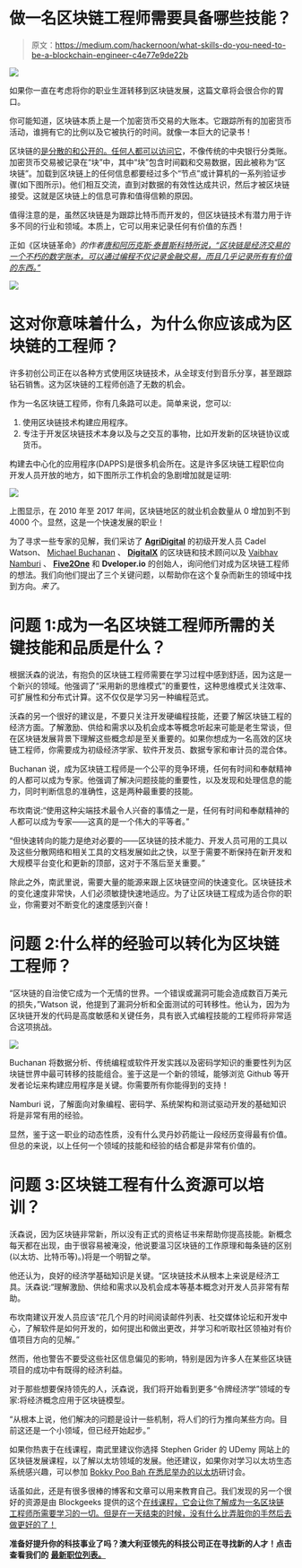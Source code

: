# 做一名区块链工程师需要具备哪些技能？

> 原文：<https://medium.com/hackernoon/what-skills-do-you-need-to-be-a-blockchain-engineer-c4e77e9de22b>

![](img/284338c065efcd02332b93e2388cdac9.png)

如果你一直在考虑将你的职业生涯转移到区块链发展，这篇文章将会很合你的胃口。

你可能知道，区块链本质上是一个加密货币交易的大账本。它跟踪所有的加密货币活动，谁拥有它的比例以及它被执行的时间。就像一本巨大的记录书！

区块链的[是分散的和公开的。任何人都可以访问它](https://www.economist.com/news/special-report/21650295-or-it-next-big-thing)，不像传统的中央银行分类账。加密货币交易被记录在“块”中，其中“块”包含时间戳和交易数据，因此被称为“区块链”。加载到区块链上的任何信息都要经过多个“节点”或计算机的一系列验证步骤(如下图所示)。他们相互交流，直到对数据的有效性达成共识，然后才被区块链接受。这就是区块链上的信息可靠和值得信赖的原因。

值得注意的是，虽然区块链是为跟踪比特币而开发的，但区块链技术有潜力用于许多不同的行业和领域。本质上，它可以用来记录任何有价值的东西！

正如《区块链革命》*的作者[唐和阿历克斯·泰普斯科特所说，“区块链是经济交易的一个不朽的数字账本，可以通过编程不仅记录金融交易，而且几乎记录所有有价值的东西。”](https://blockgeeks.com/guides/what-is-blockchain-technology/)*

![](img/aeaac46a83d0266ae13e3a441badb79f.png)

# 这对你意味着什么，为什么你应该成为区块链的工程师？

许多初创公司正在以各种方式使用区块链技术，从全球支付到音乐分享，甚至跟踪钻石销售。这为区块链的工程师创造了无数的机会。

作为一名区块链工程师，你有几条路可以走。简单来说，您可以:

1.  使用区块链技术构建应用程序。
2.  专注于开发区块链技术本身以及与之交互的事物，比如开发新的区块链协议或货币。

构建去中心化的应用程序(DAPPS)是很多机会所在。这是许多区块链工程职位向开发人员开放的地方，如下图所示工作机会的急剧增加就是证明:

![](img/61e28d236f8c12ab842ac894465276a2.png)

上图显示，在 2010 年至 2017 年间，区块链地区的就业机会数量从 0 增加到不到 4000 个。显然，这是一个快速发展的职业！

为了寻求一些专家的见解，我们采访了 [**AgriDigital**](https://www.themartec.com/employers/agridigital) 的初级开发人员 Cadel Watson、 [Michael Buchanan](https://www.linkedin.com/in/michael-buchanan-562121155/) 、 [**DigitalX**](https://www.digitalx.com/) 的区块链和技术顾问以及 [Vaibhav Namburi](https://www.linkedin.com/in/vaibhavnamburi/) 、 [**Five2One**](http://five2one.com.au/) 和 **Dveloper.io** 的创始人，询问他们对成为区块链工程师的想法。我们向他们提出了三个关键问题，以帮助你在这个复杂而新生的领域中找到方向。*来了*。

# 问题 1:成为一名区块链工程师所需的关键技能和品质是什么？

根据沃森的说法，有抱负的区块链工程师需要在学习过程中感到舒适，因为这是一个新兴的领域。他强调了“采用新的思维模式”的重要性，这种思维模式关注效率、可扩展性和分布式计算。这不仅仅是学习另一种编程范式。

沃森的另一个很好的建议是，不要只关注开发硬编程技能，还要了解区块链工程的经济方面。了解激励、供给和需求以及机会成本等概念听起来可能是老生常谈，但在区块链发展背景下理解这些概念却是至关重要的。如果你想成为一名高效的区块链工程师，你需要成为初级经济学家、软件开发员、数据专家和审计员的混合体。

Buchanan 说，成为区块链工程师是一个公平的竞争环境，任何有时间和奉献精神的人都可以成为专家。他强调了解决问题技能的重要性，以及发现和处理信息的能力，同时判断信息的准确性，这是两种最重要的技能。

布坎南说:“使用这种尖端技术最令人兴奋的事情之一是，任何有时间和奉献精神的人都可以成为专家——这真的是一个伟大的平等者。”

“但快速转向的能力是绝对必要的——区块链的技术能力、开发人员可用的工具以及这些分散网络和相关工具的文档发展如此之快，以至于需要不断保持在新开发和大规模平台变化和更新的顶部，这对于不落后至关重要。”

除此之外，南武里说，需要大量的能源来跟上区块链空间的快速变化。区块链技术的变化速度非常快，人们必须敏捷快速地适应。为了让区块链工程成为适合你的职业，你需要对不断变化的速度感到兴奋！

# 问题 2:什么样的经验可以转化为区块链工程师？

“区块链的自治使它成为一个无情的世界。一个错误或漏洞可能会造成数百万美元的损失，”Watson 说，他提到了漏洞分析和全面测试的可转移性。他认为，因为为区块链开发的代码是高度敏感和关键任务，具有嵌入式编程技能的工程师将非常适合这项挑战。

![](img/227089cc0a5b26415c04ea3f35ae3326.png)

Buchanan 将数据分析、传统编程或软件开发实践以及密码学知识的重要性列为区块链世界中最可转移的技能组合。鉴于这是一个新的领域，能够浏览 Github 等开发者论坛来构建应用程序是关键。你需要所有你能得到的支持！

Namburi 说，了解面向对象编程、密码学、系统架构和测试驱动开发的基础知识将是非常有用的经验。

显然，鉴于这一职业的动态性质，没有什么灵丹妙药能让一段经历变得最有价值。但总的来说，以上任何一个领域的技能和经验的结合都是非常有价值的。

# 问题 3:区块链工程有什么资源可以培训？

沃森说，因为区块链非常新，所以没有正式的资格证书来帮助你提高技能。新概念每天都在出现，由于很容易被淹没，他说要温习区块链的工作原理和每条链的区别(以太坊、比特币等)。)将是一个明智之举。

他还认为，良好的经济学基础知识是关键。“区块链技术从根本上来说是经济工具。沃森说:“理解激励、供给和需求以及机会成本等基本概念对开发人员非常有帮助。

布坎南建议开发人员应该“花几个月的时间阅读邮件列表、社交媒体论坛和开发中心，了解软件是如何开发的，如何提出和做出更改，并学习和听取社区领袖对有价值项目方向的见解。”

然而，他也警告不要受这些社区信息偏见的影响，特别是因为许多人在某些区块链项目的成功中有既得的经济利益。

对于那些想要保持领先的人，沃森说，我们将开始看到更多“令牌经济学”领域的专家:将经济概念应用于区块链模型。

“从根本上说，他们解决的问题是设计一些机制，将人们的行为推向某些方向。目前这还是一个小领域，但已经开始起步。”

如果你热衷于在线课程，南武里建议你选择 Stephen Grider 的 UDemy 网站上的区块链发展课程，以了解以太坊领域的发展。他还建议，如果你对学习以太坊生态系统感兴趣，可以参加 [Bokky Poo Bah 在悉尼举办的以太坊](https://www.meetup.com/en-AU/BokkyPooBahs-Ethereum-Workshop/?_cookie-check=9jAIMjVyVROY04Hm)研讨会。

话虽如此，还是有很多很棒的博客和文章可以用来教育自己。我们发现的另一个很好的资源是由 Blockgeeks 提供的这个[在线课程，它会让你了解成为一名区块链工程师所需要学习的一切。但是在一天结束的时候，没有什么比弄脏你的手然后去做更好的了！](https://blockgeeks.com/guides/blockchain-developer/)

**准备好提升你的科技事业了吗？澳大利亚领先的科技公司正在寻找新的人才！点击** **查看我们的** [**最新职位列表。**](https://www.themartec.com/jobs)
